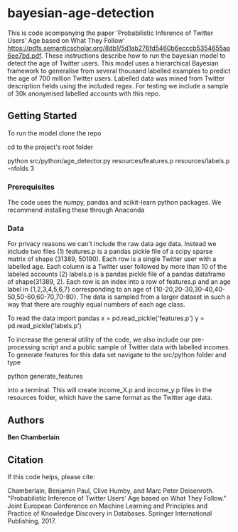 # bayesian-age-detection

This is code acompanying the paper 'Probabilistic Inference of Twitter Users' Age based on What They Follow' https://pdfs.semanticscholar.org/8db1/5d1ab276fd5460b6ecccb5354655aa6ee7bd.pdf. These instructions describe how to run the bayesian model to detect the age of Twitter users. This model uses a hierarchical Bayesian framework to generalise from several thousand labelled examples to predict the age of 700 million Twitter users. Labelled data was mined from Twitter description fields using the included regex. For testing we include a sample of 30k anonymised labelled accounts with this repo.

## Getting Started

To run the model clone the repo 

cd to the project's root folder

python src/python/age_detector.py resources/features.p resources/labels.p -nfolds 3

### Prerequisites

The code uses the numpy, pandas and scikit-learn python packages. We recommend installing these through Anaconda

### Data

For privacy reasons we can't include the raw data age data. Instead we include two files
(1) features.p is a pandas pickle file of a scipy sparse matrix of shape (31389, 50190). Each row is a single Twitter user with a labelled age. Each column is a Twitter user followed by more than 10 of the labeled accounts
(2) labels.p is a pandas pickle file of a pandas dataframe of shape(31389, 2). Each row is an index into a row of features.p and an age label in {1,2,3,4,5,6,7} corresponding to an age of {10-20,20-30,30-40,40-50,50-60,60-70,70-80}. The data is sampled from a larger dataset in such a way that there are roughly equal numbers of each age class.

To read the data 
import pandas
x = pd.read_pickle('features.p')
y = pd.read_pickle('labels.p')

To increase the general utility of the code, we also include our pre-processing script and a public sample of Twitter data with labelled incomes. To generate features for this data set navigate to the src/python folder and type 

python generate_features

into a terminal. This will create income_X.p and income_y.p files in the resources folder, which have the same format as the Twitter age data.

## Authors

**Ben Chamberlain**

## Citation

If this code helps, please cite:

Chamberlain, Benjamin Paul, Clive Humby, and Marc Peter Deisenroth. "Probabilistic Inference of Twitter Users’ Age based on What They Follow." Joint European Conference on Machine Learning and Principles and Practice of Knowledge Discovery in Databases. Springer International Publishing, 2017.


